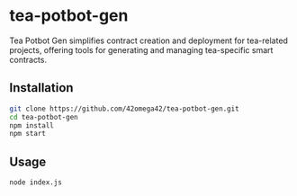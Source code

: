 # tea-potbot-gen

Tea Potbot Gen simplifies contract creation and deployment for tea-related projects, offering tools for generating and managing tea-specific smart contracts.

## Installation

```bash
git clone https://github.com/42omega42/tea-potbot-gen.git
cd tea-potbot-gen
npm install
npm start
```

## Usage
```bash
node index.js
```
